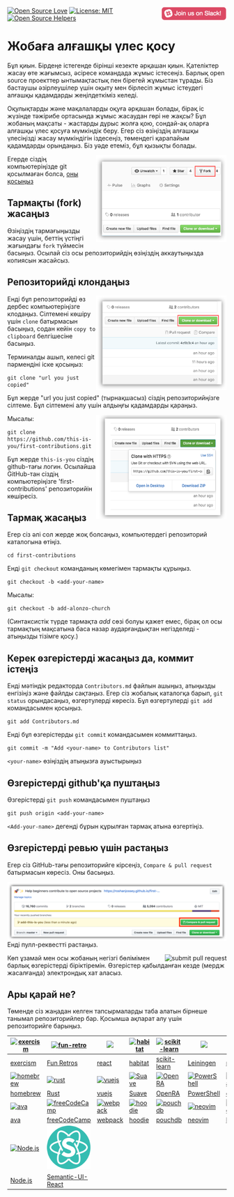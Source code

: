 [![Open Source Love](https://badges.frapsoft.com/os/v1/open-source.svg?v=103)](https://github.com/ellerbrock/open-source-badges/)
[<img align="right" width="150" src="../assets/join-slack-team.png">](https://join.slack.com/t/firstcontributors/shared_invite/enQtNjkxNzQwNzA2MTMwLTVhMWJjNjg2ODRlNWZhNjIzYjgwNDIyZWYwZjhjYTQ4OTBjMWM0MmFhZDUxNzBiYzczMGNiYzcxNjkzZDZlMDM)
[![License: MIT](https://img.shields.io/badge/License-MIT-green.svg)](https://opensource.org/licenses/MIT)
[![Open Source Helpers](https://www.codetriage.com/roshanjossey/first-contributions/badges/users.svg)](https://www.codetriage.com/roshanjossey/first-contributions)

# Жобаға алғашқы үлес қосу

Бұл қиын. Бірдеңе істегенде бірінші кезекте әрқашан қиын. Қателіктер жасау өте жағымсыз, әсіресе командада жұмыс істесеңіз. Барлық open source проекттер ынтымақтастық пен бірегей жұмыстан тұрады. Біз бастаушы әзірлеушілер үшін оқыту мен бірлесіп жұмыс істеудегі алғашқы қадамдарды жеңілдеткіміз келеді.

Оқулықтарды және мақалаларды оқуға әрқашан болады, бірақ іс жүзінде тәжірибе ортасында жұмыс жасаудан гөрі не жақсы? Бұл жобаның мақсаты - жастарды дұрыс жолға қою, сондай-ақ оларға алғашқы үлес қосуға мүмкіндік беру. Егер сіз өзіңіздің алғашқы үлесіңізді жасау мүмкіндігін іздесеңіз, төмендегі қарапайым қадамдарды орындаңыз. Біз уәде етеміз, бұл қызықты болады.

<img align="right" width="300" src="../assets/fork.png" alt="fork this repository" />


Егерде сіздің компьютеріңізде git қосылмаған болса, [ оны қосыңыз ]( https://help.github.com/articles/set-up-git/ )

## Тармақты (fork) жасаңыз

Өзіңіздің тармағыңызды жасау үшін, беттің үстіңгі жағындағы `fork` түймесін басыңыз. Осылай сіз осы репозиторийдің өзіңіздің аккаутыңызда копиясын жасайсыз.

## Репозиторийді клондаңыз

<img align="right" width="300" src="../assets/clone.png" alt="clone this repository" />

Енді бұл репозиторийді өз дербес компьютеріңізге клодаңыз. Сілтемені көшіру үшін `clone` батырмасын басыңыз, содан кейін `copy to clipboard` белгішесіне басыңыз.

Терминалды ашып, келесі git пәрмендіні іске қосыңыз:

```
git clone "url you just copied"
```
Бұл жерде "url you just copied" (тырнақшасыз) сіздің репозиторийңізге сілтеме. Бұл сілтемені алу үшін алдыңғы қадамдарды қараңыз.

<img align="right" width="300" src="../assets/copy-to-clipboard.png" alt="copy URL to clipboard" />

Мысалы:
```
git clone https://github.com/this-is-you/first-contributions.git
```
Бұл жерде `this-is-you` сіздің github-тағы логин. Осылайша GitHub-тан сіздің компьютеріңізге 'first-contributions' репозиторийін көшіресіз.

## Тармақ жасаңыз

Егер сіз әлі сол жерде жоқ болсаңыз, компьютердегі репозиторий каталогына өтіңіз.

```
cd first-contributions
```
Енді `git checkout` команданың көмегімен тармақты құрыңыз.

```
git checkout -b <add-your-name>
```

Мысалы:
```
git checkout -b add-alonzo-church
```
(Синтаксистік түрде тармақта *add* сөзі болуы қажет емес, бірақ ол осы тармақтың мақсатына баса назар аударғандықтан негізделеді - атыңызды тізімге қосу.)

## Керек өзгерістерді жасаңыз да, коммит істеңіз

Енді мәтіндік редакторда `Contributors.md` файлын ашыңыз, атыңызды енгізіңіз және файлды сақтаңыз. Егер сіз жобалық каталогқа барып, `git status` орындасаңыз, өзгертулерді көресіз. Бұл өзгертулерді `git add` командасымен қосыңыз.

```
git add Contributors.md
```

Енді бұл өзгерістерды `git commit` командасымен коммиттаңыз.

```
git commit -m "Add <your-name> to Contributors list"
```
`<your-name>` өзіңіздің атыңызға ауыстырыңыз

## Өзгерістерді github'қа пуштаңыз

Өзгерістерді `git push` командасымен пуштаңыз
```
git push origin <add-your-name>
```
`<Add-your-name>` дегенді бұрын құрылған тармақ атына өзгертіңіз.

## Өзгерістерді ревью үшін растаңыз

Егер сіз GitHub-тағы репозиторийге кірсеңіз, `Compare & pull request` батырмасын көресіз. Оны басыңыз.

<img style="float: right;" src="../assets/compare-and-pull.png" alt="create a pull request" />

Енді пулл-реквестті растаңыз.

<img style="float: right;" src="../assets/submit-pull-request.png" alt="submit pull request" />

Көп ұзамай мен осы жобаның негізгі бөлімімен барлық өзгерістерді біріктіремін. Өзгерістер қабылданған кезде (мердж жасалғанда) электрондық хат аласыз.

## Ары қарай не?

Төменде сіз жаңадан келген тапсырмаларды таба алатын бірнеше танымал репозиторийлер бар. Қосымша ақпарат алу үшін репозиторийге барыңыз.

| [![exercism](https://avatars2.githubusercontent.com/u/5624255?v=3&s=100)](https://github.com/exercism/exercism.io/issues?q=is%3Aopen+is%3Aissue+label%3A%22good+first+patch%22) | [![fun-retro](https://avatars3.githubusercontent.com/u/15913975?v=3&s=100)](https://github.com/funretro/distributed/issues?q=is%3Aopen+is%3Aissue+label%3Abeginner-friendly)                                                       | [<img width="100" src="https://cdn.worldvectorlogo.com/logos/react.svg">](https://github.com/facebook/react/issues?q=is%3Aopen+is%3Aissue+label%3A%22good+first+bug%22)                       | [![habitat](https://avatars1.githubusercontent.com/u/18171698?v=3&s=100)](https://github.com/habitat-sh/habitat/issues?q=is%3Aopen+is%3Aissue+label%3AEasy)         | [![scikit-learn](https://avatars0.githubusercontent.com/u/365630?v=3&s=100)](https://github.com/scikit-learn/scikit-learn/issues?q=is%3Aopen+is%3Aissue+label%3AEasy)      | [<img width="100" src="https://camo.githubusercontent.com/0f302c808c8457f6460913e33aed3478124612c2/687474703a2f2f6c65696e696e67656e2e6f72672f696d672f6c65696e696e67656e2e6a7067">](https://github.com/technomancy/leiningen/issues?q=is%3Aopen+is%3Aissue+label%3ANewbie) | [<img width="100" src="https://images.plot.ly/plotly-documentation/thumbnail/numpy-logo.jpg">](https://github.com/numpy/numpy/issues?q=is%3Aopen+is%3Aissue+label%3A%22Easy+Fix%22)          | [![elasticsearch](https://avatars2.githubusercontent.com/u/6764390?v=3&s=100)](https://github.com/elastic/elasticsearch/issues?q=is%3Aopen+is%3Aissue+label%3A%22low+hanging+fruit%22) |
| ------------------------------------------------------------------------------------------------------------------------------------------------------------------------------- | ---------------------------------------------------------------------------------------------------------------------------------------------------------------------------------------------------------------------------------- | --------------------------------------------------------------------------------------------------------------------------------------------------------------------------------------------- | ------------------------------------------------------------------------------------------------------------------------------------------------------------------- | -------------------------------------------------------------------------------------------------------------------------------------------------------------------------- | ------------------------------------------------------------------------------------------------------------------------------------------------------------------------------------------------------------------------------------------------------------------------- | -------------------------------------------------------------------------------------------------------------------------------------------------------------------------------------------- | -------------------------------------------------------------------------------------------------------------------------------------------------------------------------------------- |
| [exercism](https://github.com/exercism/exercism.io/issues?q=is%3Aopen+is%3Aissue+label%3A%22good+first+patch%22)                                                                | [Fun Retros](https://github.com/funretro/distributed/issues?q=is%3Aopen+is%3Aissue+label%3Abeginner-friendly)                                                                                                                      | [react](https://github.com/facebook/react/issues?q=is%3Aopen+is%3Aissue+label%3A%22good+first+bug%22)                                                                                         | [habitat](https://github.com/habitat-sh/habitat/issues?q=is%3Aopen+is%3Aissue+label%3AEasy)                                                                         | [scikit-learn](https://github.com/scikit-learn/scikit-learn/issues?q=is%3Aopen+is%3Aissue+label%3AEasy)                                                                    | [Leiningen](https://github.com/technomancy/leiningen/issues?q=is%3Aopen+is%3Aissue+label%3ANewbie)                                                                                                                                                                        | [numpy](https://github.com/numpy/numpy/issues?q=is%3Aopen+is%3Aissue+label%3A%22Easy+Fix%22)                                                                                                 | [elasticsearch](https://github.com/elastic/elasticsearch/issues?q=is%3Aopen+is%3Aissue+label%3A%22low+hanging+fruit%22)                                                                |
| [![homebrew](https://avatars2.githubusercontent.com/u/1503512?v=3&s=100)](https://github.com/Homebrew/brew/issues?q=is%3Aopen+is%3Aissue+label%3A%22help+wanted%22)             | [![rust](https://avatars1.githubusercontent.com/u/5430905?v=3&s=100)](https://github.com/rust-lang/rust/issues?q=is%3Aopen+is%3Aissue+label%3AE-easy)                                                                              | [![vuejs](https://avatars1.githubusercontent.com/u/6128107?v=3&s=100)](https://github.com/vuejs/vue/issues?q=is%3Aopen+is%3Aissue+label%3A%22contribution+welcome%22)                         | [![Suave](https://avatars2.githubusercontent.com/u/5822862?v=3&s=100)](https://github.com/SuaveIO/suave/issues?q=is%3Aopen+is%3Aissue+label%3Ahardness-easy)        | [![OpenRA](https://avatars3.githubusercontent.com/u/409046?v=3&s=100)](https://github.com/OpenRA/OpenRA/issues?q=is%3Aopen+is%3Aissue+label%3AEasy)                        | [![PowerShell](https://avatars0.githubusercontent.com/u/11524380?v=3&s=100)](https://github.com/powershell/powershell/issues?q=is%3Aopen+is%3Aissue+label%3AUp-for-Grabs)                                                                                                 | [![coala](https://avatars2.githubusercontent.com/u/10620750?v=3&s=100)](https://github.com/coala/coala/issues?q=is%3Aopen+is%3Aissue+label%3Adifficulty%2Flow+label%3Adifficulty%2Fnewcomer) | [![moment](https://avatars2.githubusercontent.com/u/4129662?v=3&s=100)](https://github.com/moment/moment/issues?q=is%3Aopen+is%3Aissue+label%3AUp-For-Grabs)                           |
| [homebrew](https://github.com/Homebrew/brew/issues?q=is%3Aopen+is%3Aissue+label%3A%22help+wanted%22)                                                                            | [Rust](https://github.com/rust-lang/rust/issues?q=is%3Aopen+is%3Aissue+label%3AE-easy)                                                                                                                                             | [vuejs](https://github.com/vuejs/vue/issues?q=is%3Aopen+is%3Aissue+label%3A%22contribution+welcome%22)                                                                                        | [Suave](https://github.com/SuaveIO/suave/issues?q=is%3Aopen+is%3Aissue+label%3Ahardness-easy)                                                                       | [OpenRA](https://github.com/OpenRA/OpenRA/issues?q=is%3Aopen+is%3Aissue+label%3AEasy)                                                                                      | [PowerShell](https://github.com/powershell/powershell/issues?q=is%3Aopen+is%3Aissue+label%3AUp-for-Grabs)                                                                                                                                                                 | [coala](https://github.com/coala/coala/issues?q=is%3Aopen+is%3Aissue+label%3Adifficulty%2Flow+label%3Adifficulty%2Fnewcomer)                                                                 | [moment](https://github.com/moment/moment/issues?q=is%3Aopen+is%3Aissue+label%3AUp-For-Grabs)                                                                                          |
| [![ava](https://avatars0.githubusercontent.com/u/8527916?v=3&s=100)](https://github.com/avajs/ava/issues?q=is%3Aopen+is%3Aissue+label%3A%22good+for+beginner%22)                | [![freeCodeCamp](https://avatars0.githubusercontent.com/u/9892522?v=3&s=100)](https://github.com/freeCodeCamp/freeCodeCamp/issues?q=is%3Aopen+is%3Aissue+label%3Afirst-timers-only)                                                | [![webpack](https://avatars3.githubusercontent.com/u/2105791?v=3&s=100)](https://github.com/webpack/webpack/issues?q=is%3Aopen+is%3Aissue+label%3A%22D1%3A+Easy+%28Contrib.+Difficulty%29%22) | [![hoodie](https://avatars1.githubusercontent.com/u/1888826?v=3&s=100)](https://github.com/hoodiehq/hoodie/issues?q=is%3Aopen+is%3Aissue+label%3Afirst-timers-only) | [![pouchdb](https://avatars3.githubusercontent.com/u/3406112?v=3&s=100)](https://github.com/pouchdb/pouchdb/issues?q=is%3Aopen+is%3Aissue+label%3A%22first+timers+only%22) | [![neovim](https://avatars0.githubusercontent.com/u/6471485?v=3&s=100)](https://github.com/neovim/neovim/issues?q=is%3Aopen+is%3Aissue+label%3Aentry-level)                                                                                                               | [![babel](https://avatars2.githubusercontent.com/u/9637642?v=3&s=100)](https://github.com/babel/babel/issues?q=is%3Aopen+is%3Aissue+label%3Abeginner-friendly)                               | [<img width="100" src="https://github.com/adobe/brackets/blob/gh-pages/images/brackets_128.png?raw=true">](https://github.com/adobe/brackets/labels/Starter%20bug)                     |
| [ava](https://github.com/avajs/ava/issues?q=is%3Aopen+is%3Aissue+label%3A%22good+for+beginner%22)                                                                               | [freeCodeCamp](https://github.com/freeCodeCamp/freeCodeCamp/issues?q=is%3Aopen+is%3Aissue+label%3Afirst-timers-only)                                                                                                               | [webpack](https://github.com/webpack/webpack/issues?q=is%3Aopen+is%3Aissue+label%3A%22D1%3A+Easy+%28Contrib.+Difficulty%29%22)                                                                | [hoodie](https://github.com/hoodiehq/hoodie/issues?q=is%3Aopen+is%3Aissue+label%3Afirst-timers-only)                                                                | [pouchdb](https://github.com/pouchdb/pouchdb/issues?q=is%3Aopen+is%3Aissue+label%3A%22first+timers+only%22)                                                                | [neovim](https://github.com/neovim/neovim/issues?q=is%3Aopen+is%3Aissue+label%3Aentry-level)                                                                                                                                                                              | [babel](https://github.com/babel/babel/issues?q=is%3Aopen+is%3Aissue+label%3Abeginner-friendly)                                                                                              | [brackets](https://github.com/adobe/brackets/labels/Starter%20bug)                                                                                                                     |
| [![Node.js](https://avatars1.githubusercontent.com/u/9950313?v=3&s=100)](https://github.com/nodejs/node/issues?q=is%3Aissue+is%3Aopen+label%3A%22good+first+contribution%22)    | [<img width="100" src="https://github.com/Semantic-Org/Semantic-UI-React/raw/master/docs/public/logo.png">](https://github.com/Semantic-Org/Semantic-UI-React/issues?q=is%3Aissue+is%3Aopen+label%3A%22good+first+contribution%22) |
| [Node.js](https://github.com/nodejs/node/issues?q=is%3Aissue+is%3Aopen+label%3A%22good+first+contribution%22)                                                                   | [Semantic-UI-React](https://github.com/Semantic-Org/Semantic-UI-React/issues?q=is%3Aissue+is%3Aopen+label%3A%22good+first+contribution%22)                                                                                         |

